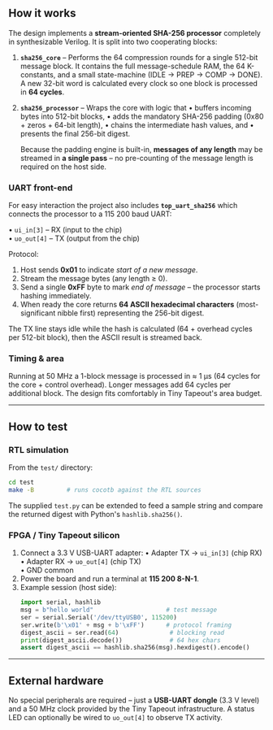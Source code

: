 <!---

This file is used to generate your project datasheet. Please fill in the information below and delete any unused
sections.

You can also include images in this folder and reference them in the markdown. Each image must be less than
512 kb in size, and the combined size of all images must be less than 1 MB.
-->

## How it works

The design implements a **stream-oriented SHA-256 processor** completely in synthesizable Verilog.  It is split into two cooperating blocks:

1. **`sha256_core`** – Performs the 64 compression rounds for a single 512-bit message block.  It contains the full message-schedule RAM, the 64 K-constants, and a small state-machine (IDLE → PREP → COMP → DONE).  A new 32-bit word is calculated every clock so one block is processed in **64 cycles**.
2. **`sha256_processor`** – Wraps the core with logic that
   • buffers incoming bytes into 512-bit blocks,
   • adds the mandatory SHA-256 padding (0x80 + zeros + 64-bit length),
   • chains the intermediate hash values, and
   • presents the final 256-bit digest.
   
   Because the padding engine is built-in, **messages of any length** may be streamed in **a single pass** – no pre-counting of the message length is required on the host side.

### UART front-end

For easy interaction the project also includes **`top_uart_sha256`** which connects the processor to a 115 200 baud UART:

• `ui_in[3]` – RX (input to the chip)  
• `uo_out[4]` – TX (output from the chip)

Protocol:

1. Host sends **0x01** to indicate *start of a new message*.
2. Stream the message bytes (any length ≥ 0).
3. Send a single **0xFF** byte to mark *end of message* – the processor starts hashing immediately.
4. When ready the core returns **64 ASCII hexadecimal characters** (most-significant nibble first) representing the 256-bit digest.

The TX line stays idle while the hash is calculated (64 + overhead cycles per 512-bit block), then the ASCII result is streamed back.

### Timing & area

Running at 50 MHz a 1-block message is processed in ≈ 1 µs (64 cycles for the core + control overhead).  Longer messages add 64 cycles per additional block.  The design fits comfortably in Tiny Tapeout's area budget.

---

## How to test

### RTL simulation

From the `test/` directory:
```sh
cd test
make -B         # runs cocotb against the RTL sources
```
The supplied `test.py` can be extended to feed a sample string and compare the returned digest with Python's `hashlib.sha256()`.

### FPGA / Tiny Tapeout silicon

1. Connect a 3.3 V USB-UART adapter:
   • Adapter TX → `ui_in[3]` (chip RX)  
   • Adapter RX → `uo_out[4]` (chip TX)  
   • GND common
2. Power the board and run a terminal at **115 200 8-N-1**.
3. Example session (host side):
   ```python
   import serial, hashlib
   msg = b"hello world"                    # test message
   ser = serial.Serial('/dev/ttyUSB0', 115200)
   ser.write(b'\x01' + msg + b'\xFF')      # protocol framing
   digest_ascii = ser.read(64)              # blocking read
   print(digest_ascii.decode())             # 64 hex chars
   assert digest_ascii == hashlib.sha256(msg).hexdigest().encode()
   ```

---

## External hardware

No special peripherals are required – just a **USB-UART dongle** (3.3 V level) and a 50 MHz clock provided by the Tiny Tapeout infrastructure.  A status LED can optionally be wired to `uo_out[4]` to observe TX activity.
